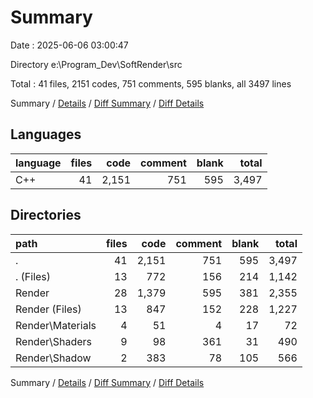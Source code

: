 # Summary

Date : 2025-06-06 03:00:47

Directory e:\\Program_Dev\\SoftRender\\src

Total : 41 files,  2151 codes, 751 comments, 595 blanks, all 3497 lines

Summary / [Details](details.md) / [Diff Summary](diff.md) / [Diff Details](diff-details.md)

## Languages
| language | files | code | comment | blank | total |
| :--- | ---: | ---: | ---: | ---: | ---: |
| C++ | 41 | 2,151 | 751 | 595 | 3,497 |

## Directories
| path | files | code | comment | blank | total |
| :--- | ---: | ---: | ---: | ---: | ---: |
| . | 41 | 2,151 | 751 | 595 | 3,497 |
| . (Files) | 13 | 772 | 156 | 214 | 1,142 |
| Render | 28 | 1,379 | 595 | 381 | 2,355 |
| Render (Files) | 13 | 847 | 152 | 228 | 1,227 |
| Render\\Materials | 4 | 51 | 4 | 17 | 72 |
| Render\\Shaders | 9 | 98 | 361 | 31 | 490 |
| Render\\Shadow | 2 | 383 | 78 | 105 | 566 |

Summary / [Details](details.md) / [Diff Summary](diff.md) / [Diff Details](diff-details.md)